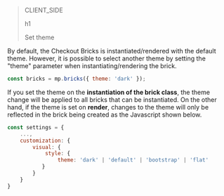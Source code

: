 > CLIENT_SIDE
>
> h1
>
> Set theme 

By default, the Checkout Bricks is instantiated/rendered with the default theme. However, it is possible to select another theme by setting the "theme" parameter when instantiating/rendering the brick.

```javascript
const bricks = mp.bricks({ theme: 'dark' });
```

If you set the theme on the **instantiation of the brick class**, the theme change will be applied to all bricks that can be instantiated. On the other hand, if the theme is set on **render**, changes to the theme will only be reflected in the brick being created as the Javascript shown below.

```javascript
const settings = {
    ...,
    customization: {
        visual: {
            style: {
                theme: 'dark' | 'default' | 'bootstrap' | 'flat'
           }
        }
    }    
}
```